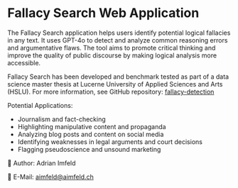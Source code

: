 # Fallacy Search Web Application

The Fallacy Search application helps users identify potential logical fallacies in any text. It uses GPT-4o to detect and analyze common reasoning errors and argumentative flaws. The tool aims to promote critical thinking and improve the quality of public discourse by making logical analysis more accessible.

Fallacy Search has been developed and benchmark tested as part of a data science master thesis at Lucerne University of Applied Sciences and Arts (HSLU). For more information, see GitHub repository: [fallacy-detection](https://github.com/aimfeld/fallacy-detection)

Potential Applications:

- Journalism and fact-checking
- Highlighting manipulative content and propaganda
- Analyzing blog posts and content on social media
- Identifying weaknesses in legal arguments and court decisions
- Flagging pseudoscience and unsound marketing

👤 Author: Adrian Imfeld

📧 E-Mail: aimfeld@aimfeld.ch
